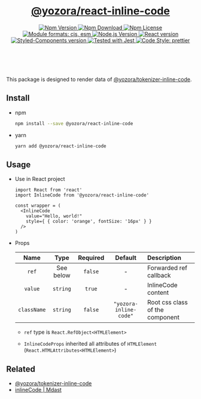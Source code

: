 <header>
  <h1 align="center">
    <a href="https://github.com/guanghechen/yozora-react/tree/master/packages/inline-code#readme">@yozora/react-inline-code</a>
  </h1>
  <div align="center">
    <a href="https://www.npmjs.com/package/@yozora/react-inline-code">
      <img
        alt="Npm Version"
        src="https://img.shields.io/npm/v/@yozora/react-inline-code.svg"
      />
    </a>
    <a href="https://www.npmjs.com/package/@yozora/react-inline-code">
      <img
        alt="Npm Download"
        src="https://img.shields.io/npm/dm/@yozora/react-inline-code.svg"
      />
    </a>
    <a href="https://www.npmjs.com/package/@yozora/react-inline-code">
      <img
        alt="Npm License"
        src="https://img.shields.io/npm/l/@yozora/react-inline-code.svg"
      />
    </a>
    <a href="#install">
      <img
        alt="Module formats: cjs, esm"
        src="https://img.shields.io/badge/module_formats-cjs%2C%20esm-green.svg"
      />
    </a>
    <a href="https://github.com/nodejs/node">
      <img
        alt="Node.js Version"
        src="https://img.shields.io/node/v/@yozora/react-inline-code"
      />
    </a>
    <a href="https://github.com/facebook/react">
      <img
        alt="React version"
        src="https://img.shields.io/npm/dependency-version/@yozora/react-inline-code/peer/react"
      />
    </a>
    <a href="https://github.com/styled-components/styled-components">
      <img
        alt="Styled-Components version"
        src="https://img.shields.io/npm/dependency-version/@yozora/react-inline-code/peer/styled-components"
      />
    </a>
    <a href="https://github.com/facebook/jest">
      <img
        alt="Tested with Jest"
        src="https://img.shields.io/badge/tested_with-jest-9c465e.svg"
      />
    </a>
    <a href="https://github.com/prettier/prettier">
      <img
        alt="Code Style: prettier"
        src="https://img.shields.io/badge/code_style-prettier-ff69b4.svg?style=flat-square"
      />
    </a>
  </div>
</header>
<br/>

This package is designed to render data of [@yozora/tokenizer-inline-code][].


## Install

* npm

  ```bash
  npm install --save @yozora/react-inline-code
  ```

* yarn

  ```bash
  yarn add @yozora/react-inline-code
  ```

## Usage

* Use in React project

  ```tsx
  import React from 'react'
  import InlineCode from '@yozora/react-inline-code'

  const wrapper = (
    <InlineCode
      value="Hello, world!"
      style={ { color: 'orange', fontSize: '16px' } }
    />
  )
  ```

* Props

  Name        | Type      | Required  | Default                 | Description
  :----------:|:---------:|:---------:|:-----------------------:|:-------------
  `ref`       | See below | `false`   | -                       | Forwarded ref callback
  `value`     | `string`  | `true`    | -                       | InlineCode content
  `className` | `string`  | `false`   | `"yozora-inline-code"`  | Root css class of the component

  - `ref` type is `React.RefObject<HTMLElement>`

  - `InlineCodeProps` inherited all attributes of
    `HTMLElement` (`React.HTMLAttributes<HTMLElement>`)
## Related

* [@yozora/tokenizer-inline-code][]
* [inlineCode | Mdast][mdast]



[mdast]: https://github.com/syntax-tree/mdast#inlinecode
[@yozora/tokenizer-inline-code]: https://www.npmjs.com/package/@yozora/tokenizer-inline-code

